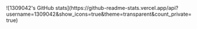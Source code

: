 

<div id="status">
  ![1309042's GitHub stats](https://github-readme-stats.vercel.app/api?username=1309042&show_icons=true&theme=transparent&count_private=true)
</div>
